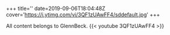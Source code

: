 +++
title=''
date=2019-09-06T18:04:48Z
cover='https://i.ytimg.com/vi/3QF1zUAwFF4/sddefault.jpg'
+++

All content belongs to GlennBeck.
{{< youtube 3QF1zUAwFF4 >}}
